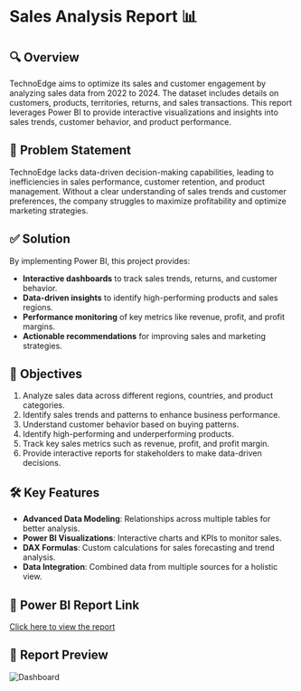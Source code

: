 # Sales Analysis Report 📊

## 🔍 Overview  
TechnoEdge aims to optimize its sales and customer engagement by analyzing sales data from 2022 to 2024. The dataset includes details on customers, products, territories, returns, and sales transactions. This report leverages Power BI to provide interactive visualizations and insights into sales trends, customer behavior, and product performance.

## 🚨 Problem Statement  
TechnoEdge lacks data-driven decision-making capabilities, leading to inefficiencies in sales performance, customer retention, and product management. Without a clear understanding of sales trends and customer preferences, the company struggles to maximize profitability and optimize marketing strategies.

## ✅ Solution  
By implementing Power BI, this project provides:
- **Interactive dashboards** to track sales trends, returns, and customer behavior.
- **Data-driven insights** to identify high-performing products and sales regions.
- **Performance monitoring** of key metrics like revenue, profit, and profit margins.
- **Actionable recommendations** for improving sales and marketing strategies.

## 🎯 Objectives  
1. Analyze sales data across different regions, countries, and product categories.  
2. Identify sales trends and patterns to enhance business performance.  
3. Understand customer behavior based on buying patterns.  
4. Identify high-performing and underperforming products.  
5. Track key sales metrics such as revenue, profit, and profit margin.  
6. Provide interactive reports for stakeholders to make data-driven decisions.  

## 🛠️ Key Features  
- **Advanced Data Modeling**: Relationships across multiple tables for better analysis.  
- **Power BI Visualizations**: Interactive charts and KPIs to monitor sales.  
- **DAX Formulas**: Custom calculations for sales forecasting and trend analysis.  
- **Data Integration**: Combined data from multiple sources for a holistic view.  

## 🔗 Power BI Report Link  
[Click here to view the report](https://app.powerbi.com/view?r=XXXXX)

## 📸 Report Preview  
![Dashboard](Images/dashboard.png)
